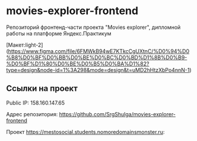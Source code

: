 # movies-explorer-frontend
Репозиторий фронтенд-части проекта "Movies explorer", дипломной работы на платформе Яндекс.Практикум

[Макет:light-2] (https://www.figma.com/file/6FMWkB94wE7KTkcCgUXtnC/%D0%94%D0%B8%D0%BF%D0%BB%D0%BE%D0%BC%D0%BD%D1%8B%D0%B9-%D0%BF%D1%80%D0%BE%D0%B5%D0%BA%D1%82?type=design&node-id=1%3A298&mode=design&t=uMD2hHtzXbPo4nnN-1)

## Ссылки на проект

Public IP: 158.160.147.65

Адрес репозитория: https://github.com/SrgShulga/movies-explorer-frontend

Проект https://mestosocial.students.nomoredomainsmonster.ru:
